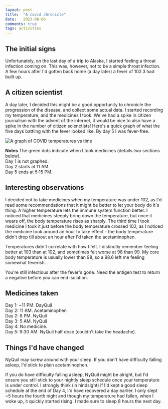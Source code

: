 ```yaml
---
layout: post
title:  "A covid chronicle"
date:   2023-08-06
comments: true
tags: activities
---
```


## The initial signs

Unfortunately, on the last day of a trip to Alaska, I started feeling a throat infection coming on. This was, however, not to be a simple throat infection.
A few hours after I'd gotten back home (a day later) a fever of 102.3 had built up.

## A citizen scientist

A day later, I decided this might be a good opportunity to chronicle the progression of the disease, and collect some actual data. I started recording my temperature, and the medicines I took. We've had a spike in citizen journalism with the advent of the internet, it would be nice to also have a spike in the number of citizen scienctists! Here's a quick graph of what the five days battling with the fever looked like. By day 5 I was fever-free.   

![A graph of COVID temperatures vs time](/assets/images/covidTemps.png)

**Notes**
The green dots indicate when I took medicines (details two sections below).  
Day 1 is not graphed.  
Day 2 starts at 11 AM.  
Day 5 ends at 5:15 PM.

## Interesting observations

I decided not to take medicines when my temperature was under 102, as I'd read some recommendations that it might be better to let your body do it's thing. A higher temperature lets the immune system function better. I noticed that medicines steeply bring down the temperature, but once it wears off, the body temperature rises as sharply. The third time I took medicine I took it just before the body temperature crossed 102, as I noticed the medicine took around an hour to take effect - the body temperature didn't drop till about an hour after I'd taken the acetaminophen.  

Temperatures didn't correlate with how I felt. I distinctly remember feeling better at 103 than at 102, and sometimes felt worse at 98 than 99. My core body temperature is usually lower than 98, so a 98.6 left me feeling somewhat feverish.

You're still infectious after the fever's gone. Need the antigen test to return a negative before you can end isolation.

## Medicines taken

Day 1: ~11 PM. DayQuil  
Day 2: 11 AM. Acetaminophen  
Day 2: 8 PM. NyQuil  
Day 3: 5 AM. NyQuil  
Day 4: No medicine.  
Day 5: 9:30 AM. NyQuil half dose (couldn't take the headache).  

## Things I'd have changed

NyQuil may screw around with your sleep. If you don't have difficulty falling asleep, I'd stick to plain acetaminophen.

If you do have difficulty falling asleep, NyQuil might be alright, but I'd ensure you still stick to your nightly sleep schedule once your temperature is under control. I strongly think (in hindsight) if I'd kept a good sleep schedule at the end of Day 4, I'd have recovered a day earlier. I only slept ~5 hours the fourth night and though my temperature had fallen, when I woke up, it quickly started rising. I made sure to sleep 8 hours the next day.
